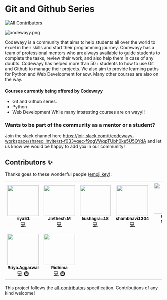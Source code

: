 # Git and Github Series
<!-- ALL-CONTRIBUTORS-BADGE:START - Do not remove or modify this section -->
[![All Contributors](https://img.shields.io/badge/all_contributors-9-orange.svg?style=flat-square)](#contributors-)
<!-- ALL-CONTRIBUTORS-BADGE:END -->

![xodewayy.png](https://www.dropbox.com/s/xjgb5hp4juz2quf/xodewayy.png?dl=0&raw=1)

Codewayy is a community that aims to help students all over the world to excel in their skills and start their programming journey. Codewayy has a team of professional mentors who are always available to guide students to complete the tasks, review their work, and also help them in case of any doubts. 
Codewayy has helped more than 50+ students to how to use Git and Github to manage their projects. We also aim to provide learning paths for Python and Web Development for now. Many other courses are also on the way.


#### Courses currently being offered by Codewayy
  - Git and Github series.
  - Python
  - Web Development
  While many interesting courses are on wayy!!

### Wants to be part of the community as a mentor or a student? 
Join the slack channel here https://join.slack.com/t/codewayy-workspace/shared_invite/zt-f033vqec-f9ogVWqpTUbh0ke5U5QYdA and let us know we would be happy to add you in our community!

## Contributors ✨

Thanks goes to these wonderful people ([emoji key](https://allcontributors.org/docs/en/emoji-key)):

<!-- ALL-CONTRIBUTORS-LIST:START - Do not remove or modify this section -->
<!-- prettier-ignore-start -->
<!-- markdownlint-disable -->
<table>
  <tr>
    <td align="center"><a href="https://github.com/riya51"><img src="https://avatars3.githubusercontent.com/u/58393932?v=4" width="100px;" alt=""/><br /><sub><b>riya51</b></sub></a><br /><a href="https://github.com/codewayy/github_series/commits?author=riya51" title="Code">💻</a></td>
    <td align="center"><a href="http://jivthesh.github.io"><img src="https://avatars3.githubusercontent.com/u/20579980?v=4" width="100px;" alt=""/><br /><sub><b>Jivthesh M</b></sub></a><br /><a href="https://github.com/codewayy/github_series/commits?author=jivthesh" title="Code">💻</a></td>
    <td align="center"><a href="https://github.com/kushagra-18"><img src="https://avatars1.githubusercontent.com/u/46473446?v=4" width="100px;" alt=""/><br /><sub><b>kushagra-18</b></sub></a><br /><a href="https://github.com/codewayy/github_series/commits?author=kushagra-18" title="Code">💻</a></td>
    <td align="center"><a href="https://github.com/shambhavi1304"><img src="https://avatars3.githubusercontent.com/u/52482297?v=4" width="100px;" alt=""/><br /><sub><b>shambhavi1304</b></sub></a><br /><a href="https://github.com/codewayy/github_series/commits?author=shambhavi1304" title="Code">💻</a></td>
    <td align="center"><a href="https://github.com/amisha-chauhan"><img src="https://avatars3.githubusercontent.com/u/66894429?v=4" width="100px;" alt=""/><br /><sub><b>amisha-chauhan</b></sub></a><br /><a href="https://github.com/codewayy/github_series/commits?author=amisha-chauhan" title="Code">💻</a></td>
    <td align="center"><a href="https://github.com/arupmaji404"><img src="https://avatars2.githubusercontent.com/u/65840456?v=4" width="100px;" alt=""/><br /><sub><b>Arup Maji</b></sub></a><br /><a href="https://github.com/codewayy/github_series/commits?author=arupmaji404" title="Code">💻</a></td>
    <td align="center"><a href="https://github.com/yashika0998"><img src="https://avatars2.githubusercontent.com/u/49201799?v=4" width="100px;" alt=""/><br /><sub><b>yashika mittal</b></sub></a><br /><a href="https://github.com/codewayy/github_series/commits?author=yashika0998" title="Code">💻</a> <a href="#infra-yashika0998" title="Infrastructure (Hosting, Build-Tools, etc)">🚇</a></td>
  </tr>
  <tr>
    <td align="center"><a href="https://github.com/priya8936"><img src="https://avatars3.githubusercontent.com/u/51107439?v=4" width="100px;" alt=""/><br /><sub><b>Priya Aggarwal</b></sub></a><br /><a href="https://github.com/codewayy/github_series/commits?author=priya8936" title="Code">💻</a> <a href="#infra-priya8936" title="Infrastructure (Hosting, Build-Tools, etc)">🚇</a></td>
    <td align="center"><a href="https://github.com/Ridhima12345"><img src="https://avatars3.githubusercontent.com/u/52284756?v=4" width="100px;" alt=""/><br /><sub><b>Ridhima </b></sub></a><br /><a href="https://github.com/codewayy/github_series/commits?author=Ridhima12345" title="Code">💻</a> <a href="#infra-Ridhima12345" title="Infrastructure (Hosting, Build-Tools, etc)">🚇</a></td>
  </tr>
</table>

<!-- markdownlint-enable -->
<!-- prettier-ignore-end -->
<!-- ALL-CONTRIBUTORS-LIST:END -->

This project follows the [all-contributors](https://github.com/all-contributors/all-contributors) specification. Contributions of any kind welcome!